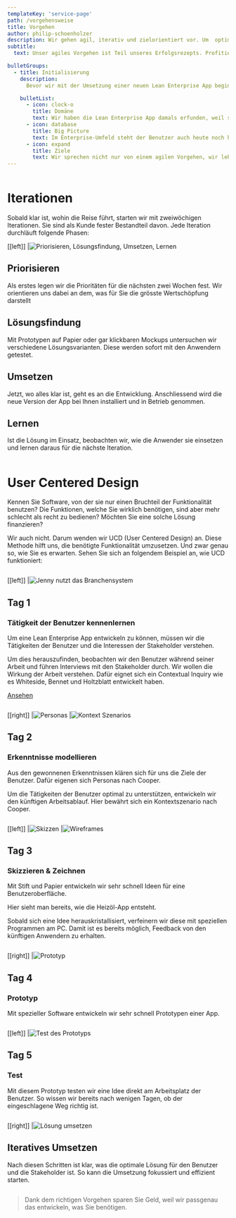 ```yaml
---
templateKey: 'service-page'
path: /vorgehensweise
title: Vorgehen
author: philip-schoenholzer
description: Wir gehen agil, iterativ und zielorientiert vor. Um  optimale Ergebnis zu liefern, studieren wir die Domäne, die Herausforderungen und Potentiale der Kunden und die Bedrüfnisse der Anwender. So entwickeln wir passgenaue Lösungen. 
subtitle: 
  text: Unser agiles Vorgehen ist Teil unseres Erfolgsrezepts. Profitieren Sie davon!

bulletGroups:
  - title: Initialisierung
    description: 
      Bevor wir mit der Umsetzung einer neuen Lean Enterprise App beginnen, setzen wir uns mit den folgenden drei Punkten auseinander

    bulletList:
      - icon: clock-o
        title: Domäne
        text: Wir haben die Lean Enterprise App damals erfunden, weil sie einfach logisch ist. Dadurch, dass wir bereits mehrere Apps entwickelt haben, wissen wir was funktioniert und was nicht. Wir haben unser Vorgehen über die Zeit genau darauf abgestimmt um optimale Resultate zu erhalten. Profitieren Sie davon!
      - icon: database
        title: Big Picture
        text: Im Enterprise-Umfeld steht der Benutzer auch heute noch hinten an. Der moderne Benutzer lässt sich aber nicht mehr nur mit Funktionen abspecken, sondern erwartet auch eine entsprechend verständliche, einfache und schnelle Bedienung. Mit User Centered Design steht der Benutzer im Zentrum. Dieses aussergewöhliche Vorgehen für Enterprise-Software führt zu aussergewöhnlich benutzerfreundlichen Lösungen.
      - icon: expand
        title: Ziele
        text: Wir sprechen nicht nur von einem agilen Vorgehen, wir leben es tatsächlich und dies mit grossem Erfolg. Der Fortschritt eines Projektes wird bei uns nicht nur kommuniziert sondern von Ihnen in Ihrem Unternehmen erlebt. Sie stellen den Fortschritt anhand funktionierender Software fest, welche bei Ihnen tatsächlich im Einsatz ist. Alle zwei Wochen erhalten Sie ein echtes Software-Update!
---
```


<div class="full-width dark-section" style="overflow: auto;">
<div class="container">

# Iterationen

Sobald klar ist, wohin die Reise führt, starten wir mit zweiwöchigen Iterationen. Sie sind als Kunde fester Bestandteil davon. Jede Iteration durchläuft folgende Phasen:

[[left]]
|![Priorisieren, Lösungsfindung, Umsetzen, Lernen](img/iteration.svg)

## Priorisieren

Als erstes legen wir die Prioritäten für die nächsten zwei Wochen fest. Wir orientieren uns dabei an dem, was für Sie die grösste Wertschöpfung darstellt

## Lösungsfindung

Mit Prototypen auf Papier oder gar klickbaren Mockups untersuchen wir verschiedene Lösungsvarianten. Diese werden sofort mit den Anwendern getestet.

## Umsetzen

Jetzt, wo alles klar ist, geht es an die Entwicklung. Anschliessend wird die neue Version der App bei Ihnen installiert und in Betrieb genommen.

## Lernen

Ist die Lösung im Einsatz, beobachten wir, wie die Anwender sie einsetzen und lernen daraus für die nächste Iteration.

</div>
</div>

<div id="ucd" class="full-width" style="overflow: auto;">
<div class="container">

# User Centered Design

Kennen Sie Software, von der sie nur einen Bruchteil der Funktionalität benutzen? Die Funktionen, welche Sie wirklich benötigen, sind aber mehr schlecht als recht zu bedienen? Möchten Sie eine solche Lösung finanzieren?

Wir auch nicht. Darum wenden wir UCD (User Centered Design) an. Diese Methode hilft uns, die benötigte Funktionalität umzusetzen. Und zwar genau so, wie Sie es erwarten. Sehen Sie sich an folgendem Beispiel an, wie UCD funktioniert:

</div>
</div>

<div class="full-width dark-section" style="overflow: auto;">
<div class="container">

[[left]]
|![Jenny nutzt das Branchensystem](img/jenny-erp.png)

## Tag 1

### Tätigkeit der Benutzer kennenlernen

Um eine Lean Enterprise App entwickeln zu können, müssen wir die Tätigkeiten der Benutzer und die Interessen der Stakeholder verstehen.

Um dies herauszufinden, beobachten wir den Benutzer während seiner Arbeit und führen Interviews mit den Stakeholder durch. Wir wollen die Wirkung der Arbeit verstehen. Dafür eignet sich ein Contextual Inquiry wie es Whiteside, Bennet und Holtzblatt entwickelt haben.

[Ansehen](/telefonverkauf-showcase)

</div>
</div>

<div class="full-width" style="overflow: auto;">
<div class="container">

[[right]]
|![Personas](img/personas.jpg)
|![Kontext Szenarios](img/kontext-szenarios.jpg)

## Tag 2

### Erkenntnisse modellieren

Aus den gewonnenen Erkenntnissen klären sich für uns die Ziele der Benutzer. Dafür eigenen sich Personas nach Cooper.

Um die Tätigkeiten der Benutzer optimal zu unterstützen, entwickeln wir den künftigen Arbeitsablauf. Hier bewährt sich ein Kontextszenario nach Cooper.

</div>
</div>

<div class="full-width dark-section" style="overflow: auto;">
<div class="container">

[[left]]
|![Skizzen](img/sketch.jpg)
|![Wireframes](img/wireframe.png)

## Tag 3

### Skizzieren & Zeichnen

Mit Stift und Papier entwickeln wir sehr schnell Ideen für eine Benutzeroberfläche.

Hier sieht man bereits, wie die Heizöl-App entsteht.

Sobald sich eine Idee herauskristallisiert, verfeinern wir diese mit speziellen Programmen am PC. Damit ist es bereits möglich, Feedback von den künftigen Anwendern zu erhalten.

</div>
</div>

<div class="full-width" style="overflow: auto;">
<div class="container">

[[right]]
|![Prototyp](img/prototyp.png)

## Tag 4

### Prototyp

Mit spezieller Software entwickeln wir sehr schnell Prototypen einer App.

</div>
</div>

<div class="full-width dark-section" style="overflow: auto;">
<div class="container">

[[left]]
|![Test des Prototyps](img/jenny-allinone.png)

## Tag 5

### Test

Mit diesem Prototyp testen wir eine Idee direkt am Arbeitsplatz der Benutzer. So wissen wir bereits nach wenigen Tagen, ob der eingeschlagene Weg richtig ist.

</div>
</div>

<div class="full-width" style="overflow: auto;">
<div class="container">

[[right]]
|![Lösung umsetzen](img/umsetzen.png)

## Iteratives Umsetzen

Nach diesen Schritten ist klar, was die optimale Lösung für den Benutzer und die Stakeholder ist. So kann die Umsetzung fokussiert und effizient starten.

</div>
</div>

> Dank dem richtigen Vorgehen sparen Sie Geld, weil wir passgenau das entwickeln, was Sie benötigen.

